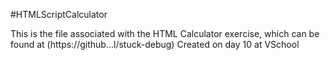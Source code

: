 #HTMLScriptCalculator

This is the file associated with the HTML Calculator exercise, which can be found at (https://github...l/stuck-debug)
Created on day 10 at VSchool
